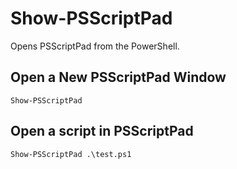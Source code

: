 # Show-PSScriptPad

Opens PSScriptPad from the PowerShell. 

## Open a New PSScriptPad Window

```text
Show-PSScriptPad
```

## Open a script in PSScriptPad

```text
Show-PSScriptPad .\test.ps1
```

